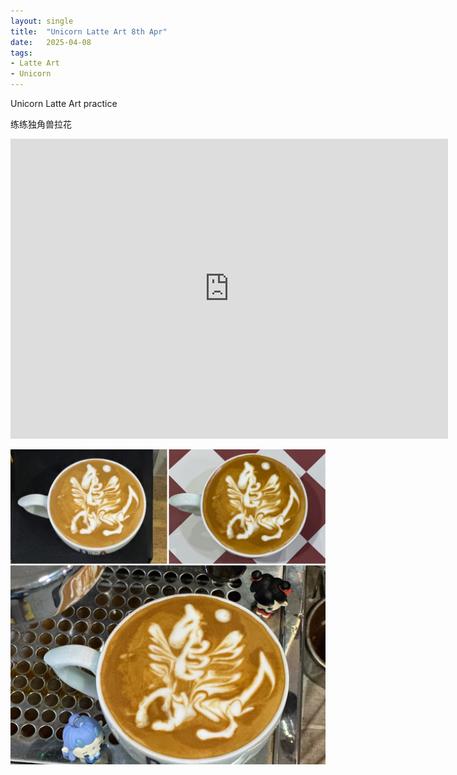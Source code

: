 ```yaml
---
layout: single
title:  "Unicorn Latte Art 8th Apr"
date:   2025-04-08
tags:
- Latte Art
- Unicorn
---
```


Unicorn Latte Art practice

练练独角兽拉花


<div class="embed-container">
  <iframe
      src="https://www.youtube.com/embed/_bqjRW83bwA"
      width="700"
      height="480"
      frameborder="0"
      allowfullscreen="true">
  </iframe>
</div>


![](/assets/img/2025/04/08/21F5FDB1-9499-47CF-881C-B58308E2C358.JPG)
